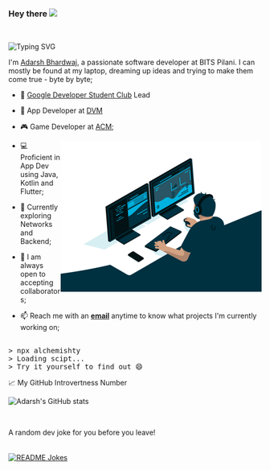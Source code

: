 ### Hey there <img src="https://media.giphy.com/media/hvRJCLFzcasrR4ia7z/giphy.gif" width="25px">

<br/>

![Typing SVG](https://readme-typing-svg.herokuapp.com?color=26DCC0&lines=Hello+World;Welcome+to+Alchemist's+Brewery;I'm+an+App+Developer%2C+sometimes;I'm+a+Game+Developer%2C+sometimes;I'm+a+Web+Developer%2C+sometimes;I'm+a+Coder%2C+all+the+time)

I'm [Adarsh Bhardwaj](https://www.linkedin.com/in/adarsh-bhardwaj-5b0ab720b/), a passionate software developer at BITS Pilani. I can mostly be found at my laptop, dreaming up ideas and trying to make them come true - byte by byte;


- 🌲 [Google Developer Student Club](https://gdsc.community.dev/birla-institute-of-technology-science-bits-pilani/) Lead

- 📲 App Developer at [DVM](https://dvm-bitspilani.github.io/DVM-Portfolio/) 

- 🎮 Game Developer at [ACM](http://bitsacm.acm.org/index.html);

  <img align="right" alt="GIF" src="https://github.com/Alchemishty/Alchemishty/blob/main/code.gif?raw=true" width="400" height="300" />

- 💻 Proficient in App Dev using Java, Kotlin and Flutter;

- 🎯 Currently exploring Networks and Backend;

- 💬 I am always open to accepting collaborators;

- 📫 Reach me with an <a href="mailto:adarsh.bhardwaj2020@gmail.com"><b>email</b></a> anytime to know what projects I'm currently working on;

<pre>

> npx alchemishty
> Loading scipt...
> Try it yourself to find out 😄
</pre>

📈 My GitHub Introvertness Number

![Adarsh's GitHub stats](https://github-readme-stats.vercel.app/api?username=Alchemishty&count_private=true&theme=gotham)

<br/>

A random dev joke for you before you leave!

<br/>
<a href="https://readme-jokes.vercel.app"><img align="center" src="https://readme-jokes.vercel.app/api?bgColor=%23073b4c&textColor=%2306d6a0&aColor=%2306d6a0&borderColor=%2306d6a0" alt="README Jokes"></a>
